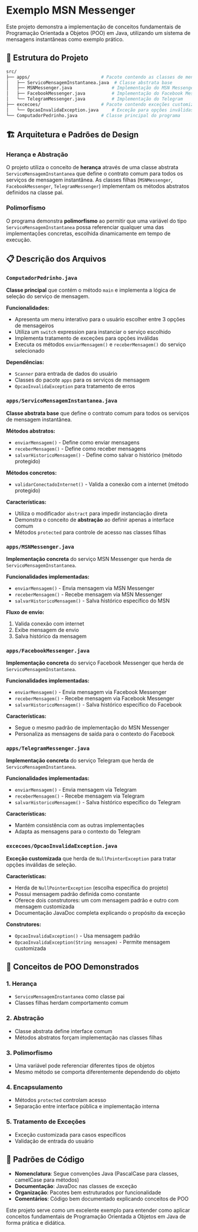 # Exemplo MSN Messenger

Este projeto demonstra a implementação de conceitos fundamentais de Programação Orientada a Objetos (POO) em Java, utilizando um sistema de mensagens instantâneas como exemplo prático.

## 📁 Estrutura do Projeto

```bash
src/
├── apps/                           # Pacote contendo as classes de mensagens
│   ├── ServicoMensagemInstantanea.java  # Classe abstrata base
│   ├── MSNMessenger.java               # Implementação do MSN Messenger
│   ├── FacebookMessenger.java          # Implementação do Facebook Messenger
│   └── TelegramMessenger.java          # Implementação do Telegram
├── excecoes/                       # Pacote contendo exceções customizadas
│   └── OpcaoInvalidaException.java     # Exceção para opções inválidas
└── ComputadorPedrinho.java         # Classe principal do programa
```

## 🏗️ Arquitetura e Padrões de Design

### Herança e Abstração

O projeto utiliza o conceito de **herança** através de uma classe abstrata `ServicoMensagemInstantanea` que define o contrato comum para todos os serviços de mensagem instantânea. As classes filhas (`MSNMessenger`, `FacebookMessenger`, `TelegramMessenger`) implementam os métodos abstratos definidos na classe pai.

### Polimorfismo

O programa demonstra **polimorfismo** ao permitir que uma variável do tipo `ServicoMensagemInstantanea` possa referenciar qualquer uma das implementações concretas, escolhida dinamicamente em tempo de execução.

## 📋 Descrição dos Arquivos

### `ComputadorPedrinho.java`

**Classe principal** que contém o método `main` e implementa a lógica de seleção do serviço de mensagem.

**Funcionalidades:**

- Apresenta um menu interativo para o usuário escolher entre 3 opções de mensageiros
- Utiliza um `switch` expression para instanciar o serviço escolhido
- Implementa tratamento de exceções para opções inválidas
- Executa os métodos `enviarMensagem()` e `receberMensagem()` do serviço selecionado

**Dependências:**

- `Scanner` para entrada de dados do usuário
- Classes do pacote `apps` para os serviços de mensagem
- `OpcaoInvalidaException` para tratamento de erros

### `apps/ServicoMensagemInstantanea.java`

**Classe abstrata base** que define o contrato comum para todos os serviços de mensagem instantânea.

**Métodos abstratos:**

- `enviarMensagem()` - Define como enviar mensagens
- `receberMensagem()` - Define como receber mensagens
- `salvarHistoricoMensagem()` - Define como salvar o histórico (método protegido)

**Métodos concretos:**

- `validarConectadoInternet()` - Valida a conexão com a internet (método protegido)

**Características:**

- Utiliza o modificador `abstract` para impedir instanciação direta
- Demonstra o conceito de **abstração** ao definir apenas a interface comum
- Métodos `protected` para controle de acesso nas classes filhas

### `apps/MSNMessenger.java`

**Implementação concreta** do serviço MSN Messenger que herda de `ServicoMensagemInstantanea`.

**Funcionalidades implementadas:**

- `enviarMensagem()` - Envia mensagem via MSN Messenger
- `receberMensagem()` - Recebe mensagem via MSN Messenger
- `salvarHistoricoMensagem()` - Salva histórico específico do MSN

**Fluxo de envio:**

1. Valida conexão com internet
2. Exibe mensagem de envio
3. Salva histórico da mensagem

### `apps/FacebookMessenger.java`

**Implementação concreta** do serviço Facebook Messenger que herda de `ServicoMensagemInstantanea`.

**Funcionalidades implementadas:**

- `enviarMensagem()` - Envia mensagem via Facebook Messenger
- `receberMensagem()` - Recebe mensagem via Facebook Messenger
- `salvarHistoricoMensagem()` - Salva histórico específico do Facebook

**Características:**

- Segue o mesmo padrão de implementação do MSN Messenger
- Personaliza as mensagens de saída para o contexto do Facebook

### `apps/TelegramMessenger.java`

**Implementação concreta** do serviço Telegram que herda de `ServicoMensagemInstantanea`.

**Funcionalidades implementadas:**

- `enviarMensagem()` - Envia mensagem via Telegram
- `receberMensagem()` - Recebe mensagem via Telegram
- `salvarHistoricoMensagem()` - Salva histórico específico do Telegram

**Características:**

- Mantém consistência com as outras implementações
- Adapta as mensagens para o contexto do Telegram

### `excecoes/OpcaoInvalidaException.java`

**Exceção customizada** que herda de `NullPointerException` para tratar opções inválidas de seleção.

**Características:**

- Herda de `NullPointerException` (escolha específica do projeto)
- Possui mensagem padrão definida como constante
- Oferece dois construtores: um com mensagem padrão e outro com mensagem customizada
- Documentação JavaDoc completa explicando o propósito da exceção

**Construtores:**

- `OpcaoInvalidaException()` - Usa mensagem padrão
- `OpcaoInvalidaException(String mensagem)` - Permite mensagem customizada

## 🎯 Conceitos de POO Demonstrados

### 1. **Herança**

- `ServicoMensagemInstantanea` como classe pai
- Classes filhas herdam comportamento comum

### 2. **Abstração**

- Classe abstrata define interface comum
- Métodos abstratos forçam implementação nas classes filhas

### 3. **Polimorfismo**

- Uma variável pode referenciar diferentes tipos de objetos
- Mesmo método se comporta diferentemente dependendo do objeto

### 4. **Encapsulamento**

- Métodos `protected` controlam acesso
- Separação entre interface pública e implementação interna

### 5. **Tratamento de Exceções**

- Exceção customizada para casos específicos
- Validação de entrada do usuário

## 🔧 Padrões de Código

- **Nomenclatura**: Segue convenções Java (PascalCase para classes, camelCase para métodos)
- **Documentação**: JavaDoc nas classes de exceção
- **Organização**: Pacotes bem estruturados por funcionalidade
- **Comentários**: Código bem documentado explicando conceitos de POO

Este projeto serve como um excelente exemplo para entender como aplicar conceitos fundamentais de Programação Orientada a Objetos em Java de forma prática e didática.

